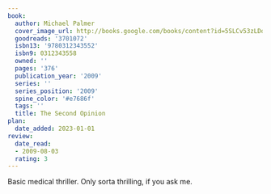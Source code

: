 ```yaml
---
book:
  author: Michael Palmer
  cover_image_url: http://books.google.com/books/content?id=5SLCv53zLDoC&printsec=frontcover&img=1&zoom=1&edge=curl&source=gbs_api
  goodreads: '3701072'
  isbn13: '9780312343552'
  isbn9: 0312343558
  owned: ''
  pages: '376'
  publication_year: '2009'
  series: ''
  series_position: '2009'
  spine_color: '#e7686f'
  tags: ''
  title: The Second Opinion
plan:
  date_added: 2023-01-01
review:
  date_read:
  - 2009-08-03
  rating: 3
---
```

Basic medical thriller. Only sorta thrilling, if you ask me.
